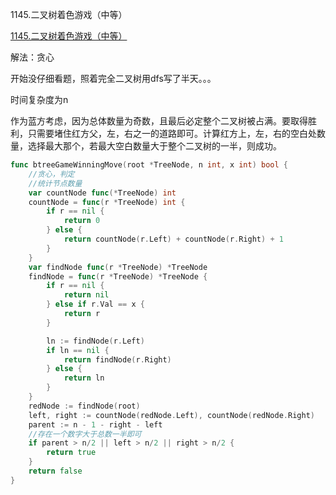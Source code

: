 1145.二叉树着色游戏（中等）

[1145.二叉树着色游戏（中等）](https://leetcode.cn/problems/binary-tree-coloring-game/)



解法：贪心

开始没仔细看题，照着完全二叉树用dfs写了半天。。。

时间复杂度为n

作为蓝方考虑，因为总体数量为奇数，且最后必定整个二叉树被占满。要取得胜利，只需要堵住红方父，左，右之一的道路即可。计算红方上，左，右的空白处数量，选择最大那个，若最大空白数量大于整个二叉树的一半，则成功。



```go
func btreeGameWinningMove(root *TreeNode, n int, x int) bool {
	//贪心，判定
	//统计节点数量
	var countNode func(*TreeNode) int
	countNode = func(r *TreeNode) int {
		if r == nil {
			return 0
		} else {
			return countNode(r.Left) + countNode(r.Right) + 1
		}
	}
	var findNode func(r *TreeNode) *TreeNode
	findNode = func(r *TreeNode) *TreeNode {
		if r == nil {
			return nil
		} else if r.Val == x {
			return r
		}

		ln := findNode(r.Left)
		if ln == nil {
			return findNode(r.Right)
		} else {
			return ln
		}
	}
	redNode := findNode(root)
	left, right := countNode(redNode.Left), countNode(redNode.Right)
	parent := n - 1 - right - left
	//存在一个数字大于总数一半即可
	if parent > n/2 || left > n/2 || right > n/2 {
		return true
	}
	return false
}
```
